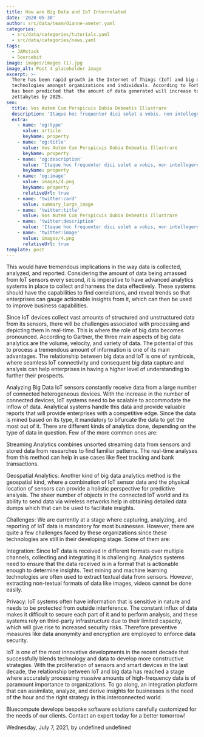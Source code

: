 ```yaml
---
title: How are Big Data and IoT Interrelated
date: '2020-05-30'
author: src/data/team/dianne-ameter.yaml
categories:
  - src/data/categories/tutorials.yaml
  - src/data/categories/news.yaml
tags:
  - JAMstack
  - Sourcebit
image: images/images (1).jpg
image_alt: Post 4 placeholder image
excerpt: >-
  There has been rapid growth in the Internet of Things (IoT) and big data
  technologies amongst organizations and individuals. According to Forbes, it
  has been predicted that the amount of data generated will increase to 175
  zettabytes by 2025.
seo:
  title: Vos Autem Cum Perspicuis Dubia Debeatis Illustrare
  description: 'Itaque hoc frequenter dici solet a vobis, non intellegere nos'
  extra:
    - name: 'og:type'
      value: article
      keyName: property
    - name: 'og:title'
      value: Vos Autem Cum Perspicuis Dubia Debeatis Illustrare
      keyName: property
    - name: 'og:description'
      value: 'Itaque hoc frequenter dici solet a vobis, non intellegere nos'
      keyName: property
    - name: 'og:image'
      value: images/4.png
      keyName: property
      relativeUrl: true
    - name: 'twitter:card'
      value: summary_large_image
    - name: 'twitter:title'
      value: Vos Autem Cum Perspicuis Dubia Debeatis Illustrare
    - name: 'twitter:description'
      value: 'Itaque hoc frequenter dici solet a vobis, non intellegere nos'
    - name: 'twitter:image'
      value: images/4.png
      relativeUrl: true
template: post
---
```

This would have tremendous implications in the way data is collected, analyzed, and reported. Considering the amount of data being amassed from IoT sensors every second, it is imperative to have advanced analytics systems in place to collect and harness the data effectively. These systems should have the capabilities to find correlations, and reveal trends so that enterprises can gauge actionable insights from it, which can then be used to improve business capabilities.

Since IoT devices collect vast amounts of structured and unstructured data from its sensors, there will be challenges associated with processing and depicting them in real-time. This is where the role of big data becomes pronounced. According to Gartner, the three main aspects of big data analytics are the volume, velocity, and variety of data. The potential of this to process a tremendous amount of information is one of its main advantages. The relationship between big data and IoT is one of symbiosis, where seamless IoT connectivity and consequent big data capture and analysis can help enterprises in having a higher level of understanding to further their prospects.

Analyzing Big Data IoT sensors constantly receive data from a large number of connected heterogeneous devices. With the increase in the number of connected devices, IoT systems need to be scalable to accommodate the inflow of data. Analytical systems handle this data and provide valuable reports that will provide enterprises with a competitive edge. Since the data is mined based on its type, it mandatory to bifurcate the data to get the most out of it. There are different kinds of analytics done, depending on the type of data in question. Few of the more common ones are:

Streaming Analytics combines unsorted streaming data from sensors and stored data from researches to find familiar patterns. The real-time analyses from this method can help in use cases like fleet tracking and bank transactions.

Geospatial Analytics: Another kind of big data analytics method is the geospatial kind, where a combination of IoT sensor data and the physical location of sensors can provide a holistic perspective for predictive analysis. The sheer number of objects in the connected IoT world and its ability to send data via wireless networks help in obtaining detailed data dumps which that can be used to facilitate insights.

Challenges: We are currently at a stage where capturing, analyzing, and reporting of IoT data is mandatory for most businesses. However, there are quite a few challenges faced by these organizations since these technologies are still in their developing stage. Some of them are:

Integration: Since IoT data is received in different formats over multiple channels, collecting and integrating it is challenging. Analytics systems need to ensure that the data received is in a format that is actionable enough to determine insights. Text mining and machine learning technologies are often used to extract textual data from sensors. However, extracting non-textual formats of data like images, videos cannot be done easily.

Privacy: IoT systems often have information that is sensitive in nature and needs to be protected from outside interference. The constant influx of data makes it difficult to secure each part of it and to perform analysis, and these systems rely on third-party infrastructure due to their limited capacity, which will give rise to increased security risks. Therefore preventive measures like data anonymity and encryption are employed to enforce data security.

IoT is one of the most innovative developments in the recent decade that successfully blends technology and data to develop more constructive strategies. With the proliferation of sensors and smart devices in the last decade, the relationship between IoT and big data has reached a stage where accurately processing massive amounts of high-frequency data is of paramount importance to organizations. To go along, an integration platform that can assimilate, analyze, and derive insights for businesses is the need of the hour and the right strategy in this interconnected world.

Bluecompute develops bespoke software solutions carefully customized for the needs of our clients. Contact an expert today for a better tomorrow!

Wednesday, July 7, 2021, by undefined undefined
